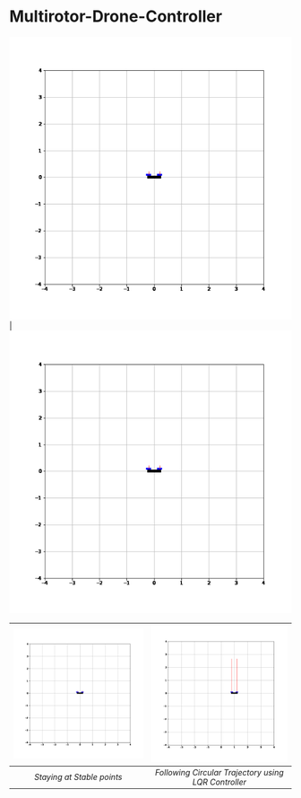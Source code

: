 # Multirotor-Drone-Controller
![](https://github.com/venkataPalacherla/Quadroto-Control-with-LQR-iLQR/blob/main/Assets/animation.gif)|![](https://github.com/venkataPalacherla/Quadroto-Control-with-LQR-iLQR/blob/main/Assets/animation.gif)
<!-- <p align = 'center'>
<img src = "assets/animation.gif">

</p>   -->

![Alt text](Assets/stablePoints.gif)|![Alt text](Assets/LQRController.gif)
 :--:|:--:
  *Staying at Stable points* |*Following Circular Trajectory using LQR Controller*
